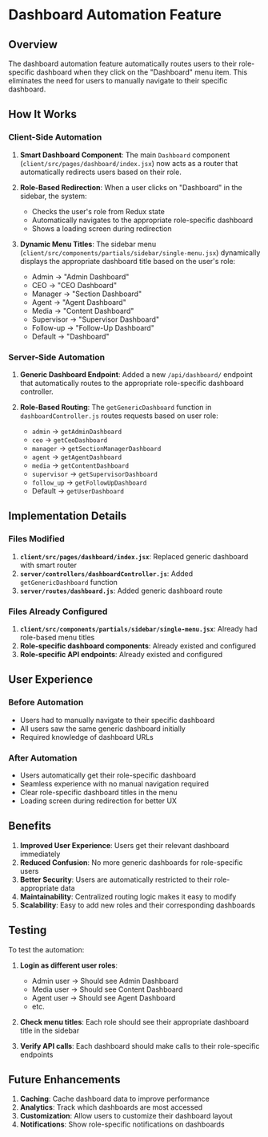 # Dashboard Automation Feature

## Overview
The dashboard automation feature automatically routes users to their role-specific dashboard when they click on the "Dashboard" menu item. This eliminates the need for users to manually navigate to their specific dashboard.

## How It Works

### Client-Side Automation
1. **Smart Dashboard Component**: The main `Dashboard` component (`client/src/pages/dashboard/index.jsx`) now acts as a router that automatically redirects users based on their role.

2. **Role-Based Redirection**: When a user clicks on "Dashboard" in the sidebar, the system:
   - Checks the user's role from Redux state
   - Automatically navigates to the appropriate role-specific dashboard
   - Shows a loading screen during redirection

3. **Dynamic Menu Titles**: The sidebar menu (`client/src/components/partials/sidebar/single-menu.jsx`) dynamically displays the appropriate dashboard title based on the user's role:
   - Admin → "Admin Dashboard"
   - CEO → "CEO Dashboard"
   - Manager → "Section Dashboard"
   - Agent → "Agent Dashboard"
   - Media → "Content Dashboard"
   - Supervisor → "Supervisor Dashboard"
   - Follow-up → "Follow-Up Dashboard"
   - Default → "Dashboard"

### Server-Side Automation
1. **Generic Dashboard Endpoint**: Added a new `/api/dashboard/` endpoint that automatically routes to the appropriate role-specific dashboard controller.

2. **Role-Based Routing**: The `getGenericDashboard` function in `dashboardController.js` routes requests based on user role:
   - `admin` → `getAdminDashboard`
   - `ceo` → `getCeoDashboard`
   - `manager` → `getSectionManagerDashboard`
   - `agent` → `getAgentDashboard`
   - `media` → `getContentDashboard`
   - `supervisor` → `getSupervisorDashboard`
   - `follow_up` → `getFollowUpDashboard`
   - Default → `getUserDashboard`

## Implementation Details

### Files Modified
1. **`client/src/pages/dashboard/index.jsx`**: Replaced generic dashboard with smart router
2. **`server/controllers/dashboardController.js`**: Added `getGenericDashboard` function
3. **`server/routes/dashboard.js`**: Added generic dashboard route

### Files Already Configured
1. **`client/src/components/partials/sidebar/single-menu.jsx`**: Already had role-based menu titles
2. **Role-specific dashboard components**: Already existed and configured
3. **Role-specific API endpoints**: Already existed and configured

## User Experience

### Before Automation
- Users had to manually navigate to their specific dashboard
- All users saw the same generic dashboard initially
- Required knowledge of dashboard URLs

### After Automation
- Users automatically get their role-specific dashboard
- Seamless experience with no manual navigation required
- Clear role-specific dashboard titles in the menu
- Loading screen during redirection for better UX

## Benefits

1. **Improved User Experience**: Users get their relevant dashboard immediately
2. **Reduced Confusion**: No more generic dashboards for role-specific users
3. **Better Security**: Users are automatically restricted to their role-appropriate data
4. **Maintainability**: Centralized routing logic makes it easy to modify
5. **Scalability**: Easy to add new roles and their corresponding dashboards

## Testing

To test the automation:

1. **Login as different user roles**:
   - Admin user → Should see Admin Dashboard
   - Media user → Should see Content Dashboard
   - Agent user → Should see Agent Dashboard
   - etc.

2. **Check menu titles**: Each role should see their appropriate dashboard title in the sidebar

3. **Verify API calls**: Each dashboard should make calls to their role-specific endpoints

## Future Enhancements

1. **Caching**: Cache dashboard data to improve performance
2. **Analytics**: Track which dashboards are most accessed
3. **Customization**: Allow users to customize their dashboard layout
4. **Notifications**: Show role-specific notifications on dashboards 